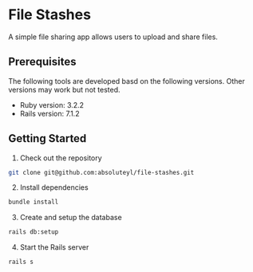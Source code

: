 # File Stashes

A simple file sharing app allows users to upload and share files.

## Prerequisites

The following tools are developed basd on the following versions. Other versions may work but not tested.

* Ruby version: 3.2.2
* Rails version: 7.1.2

## Getting Started

1. Check out the repository

  ```bash
  git clone git@github.com:absoluteyl/file-stashes.git
  ```

2. Install dependencies

  ```bash
  bundle install
  ```

3. Create and setup the database

  ```bash
  rails db:setup
  ```

4. Start the Rails server

  ```bash
  rails s
  ```
